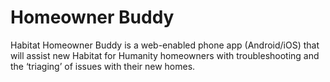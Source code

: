 # Homeowner Buddy
Habitat Homeowner Buddy is a web-enabled phone app (Android/iOS) that will assist new Habitat for Humanity homeowners with troubleshooting and the ‘triaging’ of issues with their new homes.
